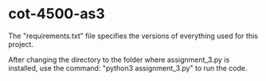 # cot-4500-as3

The "requirements.txt" file specifies the versions of everything used for this project.

After changing the directory to the folder where assignment_3.py is installed, use the command: "python3 assignment_3.py" to run the code.
